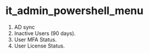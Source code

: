 # it_admin_powershell_menu
 
1. AD sync
2. Inactive Users (90 days).
3. User MFA Status.
4. User License Status.
